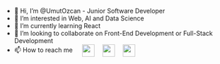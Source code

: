 - 👋 Hi, I’m @UmutOzcan - Junior Software Developer
- 👀 I’m interested in Web, AI and Data Science
- 🌱 I’m currently learning React
- 💞️ I’m looking to collaborate on Front-End Development or Full-Stack Development
- 📫 How to reach me &emsp; [<img height="28" width="28" src="https://unpkg.com/simple-icons@v6/icons/twitter.svg" align="center" />][twitter]
&emsp;[<img height="28" width="28" src="https://unpkg.com/simple-icons@v6/icons/linkedin.svg" align="center"/>][linkedin]
&emsp;[<img height="28" width="28" src="https://unpkg.com/simple-icons@v6/icons/instagram.svg" align="center"/>][instagram]



[twitter]: https://twitter.com/balimcayvarmi
[linkedin]: https://www.linkedin.com/in/umut-yusuf-%C3%B6zcan-6b035a1a4/
[instagram]: https://www.instagram.com/umutysff
